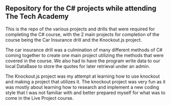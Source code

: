 ## Repository for the C# projects while attending The Tech Academy

This is the repo of the various projects and drills that were required for completing the C# course, with the 2 main projects for completion of the course being the Car Insurance drill and the Knockout.js project.

The car insurance drill was a culmination of many different methods of C# coming together to create one main project utilizing the methods that were covered in the course. We also had to have the program write data to our local DataBase to store the quotes for later retrieval under an admin.

The Knockout.js project was my attempt at learning how to use knockout and making a project that utilizes it. The knockout project was very fun as it was mostly about learning how to research and implement a new coding style that I was not familiar with and better prepared myself for what was to come in the Live Project course.
